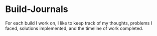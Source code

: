 # Build-Journals
For each build I work on, I like to keep track of my thoughts, problems I faced, solutions implemented, and the timeline of work completed.  
